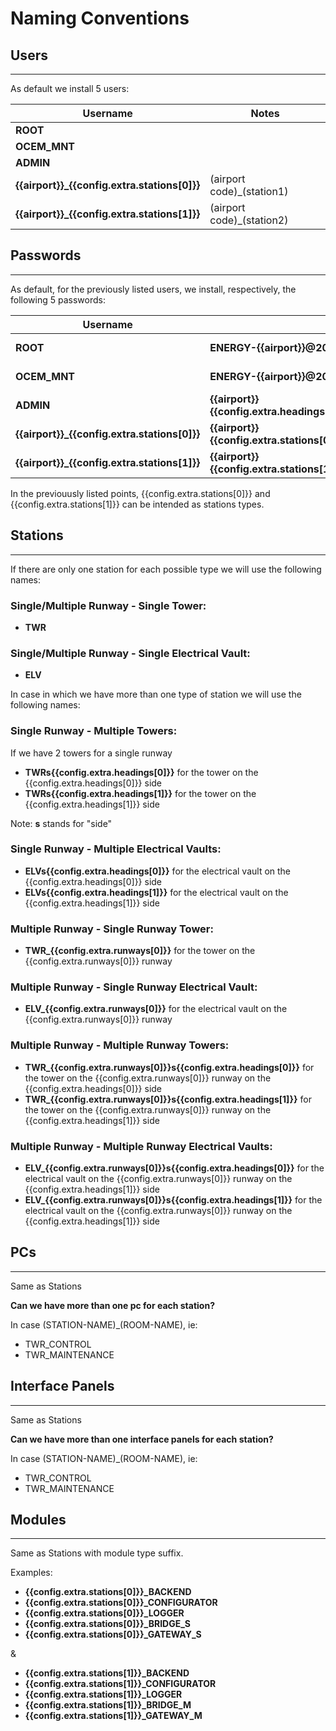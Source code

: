 # Naming Conventions

## Users
_ _ _ 
As default we install 5 users:

| Username | Notes |
|--------|--------|
| **ROOT** | |
| **OCEM_MNT** | |
| **ADMIN** | |
| **{{airport}}_{{config.extra.stations[0]}}** | (airport code)_(station1) |
| **{{airport}}_{{config.extra.stations[1]}}** | (airport code)_(station2) |

## Passwords
_ _ _ 
As default, for the previously listed users, we install, respectively, the following 5 passwords:

| Username | Passwords | Notes |
|--------|--------|--------|
| **ROOT** | **ENERGY-{{airport}}@2023** | ENERGY-(airport code)@(installation year) | 
| **OCEM_MNT** | **ENERGY-{{airport}}@2023** | ENERGY-(airport code)@(installation year) |
| **ADMIN** | **{{airport}}{{config.extra.headings[0]}}@{{config.extra.headings[1]}}** | (airport code)_(heading1)@(heading2) |
| **{{airport}}_{{config.extra.stations[0]}}** | **{{airport}}{{config.extra.stations[0]}}@{{config.extra.headings[0]}}** | (airport code)_(station1)@(heading1) |
| **{{airport}}_{{config.extra.stations[1]}}** | **{{airport}}{{config.extra.stations[1]}}@{{config.extra.headings[1]}}** | (airport code)_(station2)@(heading2) |

In the previouusly listed points, {{config.extra.stations[0]}} and {{config.extra.stations[1]}} can be intended as stations types.

## Stations
_ _ _ 
If there are only one station for each possible type we will use the following names:

### Single/Multiple Runway - Single Tower:

- **TWR** 

### Single/Multiple Runway - Single Electrical Vault:

- **ELV**

In case in which we have more than one type of station we will use the following names:

### Single Runway - Multiple Towers:

If we have 2 towers for a single runway

- **TWRs{{config.extra.headings[0]}}** for the tower on the {{config.extra.headings[0]}} side
- **TWRs{{config.extra.headings[1]}}** for the tower on the {{config.extra.headings[1]}} side

Note: **s** stands for "side"

### Single Runway - Multiple Electrical Vaults:

- **ELVs{{config.extra.headings[0]}}** for the electrical vault on the {{config.extra.headings[0]}} side
- **ELVs{{config.extra.headings[1]}}** for the electrical vault on the {{config.extra.headings[1]}} side

### Multiple Runway - Single Runway Tower:

- **TWR_{{config.extra.runways[0]}}** for the tower on the {{config.extra.runways[0]}} runway
  
### Multiple Runway - Single Runway Electrical Vault:

- **ELV_{{config.extra.runways[0]}}** for the electrical vault on the {{config.extra.runways[0]}} runway

### Multiple Runway - Multiple Runway Towers:

- **TWR_{{config.extra.runways[0]}}s{{config.extra.headings[0]}}** for the tower on the {{config.extra.runways[0]}} runway on the {{config.extra.headings[0]}} side
- **TWR_{{config.extra.runways[0]}}s{{config.extra.headings[1]}}** for the tower on the {{config.extra.runways[0]}} runway on the {{config.extra.headings[1]}} side
  
### Multiple Runway - Multiple Runway Electrical Vaults: 
- **ELV_{{config.extra.runways[0]}}s{{config.extra.headings[0]}}** for the electrical vault on the {{config.extra.runways[0]}} runway on the {{config.extra.headings[1]}} side
- **ELV_{{config.extra.runways[0]}}s{{config.extra.headings[1]}}** for the electrical vault on the {{config.extra.runways[0]}} runway on the {{config.extra.headings[1]}} side

## PCs
_ _ _ 
Same as Stations

**Can we have more than one pc for each station?**

In case (STATION-NAME)_(ROOM-NAME), ie:

- TWR_CONTROL
- TWR_MAINTENANCE

## Interface Panels
_ _ _ 
Same as Stations

**Can we have more than one interface panels for each station?**

In case (STATION-NAME)_(ROOM-NAME), ie:

- TWR_CONTROL
- TWR_MAINTENANCE

## Modules
_ _ _ 
Same as Stations with module type suffix.

Examples:

- **{{config.extra.stations[0]}}_BACKEND**
- **{{config.extra.stations[0]}}_CONFIGURATOR**
- **{{config.extra.stations[0]}}_LOGGER**
- **{{config.extra.stations[0]}}_BRIDGE_S**
- **{{config.extra.stations[0]}}_GATEWAY_S**

&

- **{{config.extra.stations[1]}}_BACKEND**
- **{{config.extra.stations[1]}}_CONFIGURATOR**
- **{{config.extra.stations[1]}}_LOGGER**
- **{{config.extra.stations[1]}}_BRIDGE_M**
- **{{config.extra.stations[1]}}_GATEWAY_M**
